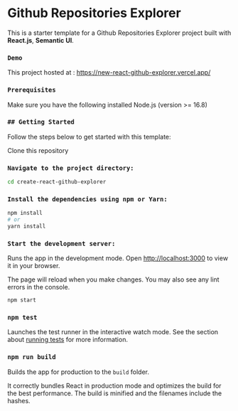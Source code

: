 # Github Repositories Explorer

This is a starter template for a Github Repositories Explorer project built with **React.js**, **Semantic UI**.

### `Demo`
This project hosted at : https://new-react-github-explorer.vercel.app/

### `Prerequisites`
Make sure you have the following installed Node.js (version >= 16.8)

### `## Getting Started`
Follow the steps below to get started with this template:

Clone this repository

### `Navigate to the project directory:`
```bash
cd create-react-github-explorer
```

### `Install the dependencies using npm or Yarn:`
```bash
npm install
# or
yarn install
```

### `Start the development server:`

Runs the app in the development mode. Open [http://localhost:3000](http://localhost:3000) to view it in your browser.

The page will reload when you make changes. You may also see any lint errors in the console.
```bash
npm start
```




### `npm test`

Launches the test runner in the interactive watch mode. See the section about [running tests](https://facebook.github.io/create-react-app/docs/running-tests) for more information.

### `npm run build`

Builds the app for production to the `build` folder.

It correctly bundles React in production mode and optimizes the build for the best performance. The build is minified and the filenames include the hashes.
